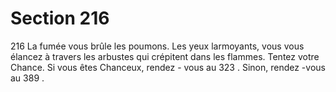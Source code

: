 # Section 216

216
La fumée vous brûle les poumons. Les yeux larmoyants, vous
vous élancez à travers les arbustes qui crépitent dans les
flammes. Tentez votre Chance. Si vous êtes Chanceux, rendez -
vous au 323 . Sinon, rendez -vous au 389 .